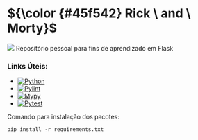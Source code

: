 # ${\color {#45f542} Rick \ and \ Morty}$  
<img src="https://images.justwatch.com/poster/300655827/s332/season-6" />
Repositório pessoal para fins de aprendizado em Flask

### Links Úteis:
+ [![Python](https://img.shields.io/badge/Python-blue)](https://www.python.org/downloads/)
+ [![Pylint](https://img.shields.io/badge/Pylint-yellowgreen)](https://pypi.org/project/pylint/)
+ [![Mypy](https://img.shields.io/badge/Mypy-darkblue)](https://mypy.readthedocs.io/en/stable/)
+ [![Pytest](https://img.shields.io/badge/Pytest-orange)](https://pypi.org/project/pytest/)

Comando para instalação dos pacotes:
```
pip install -r requirements.txt
```

